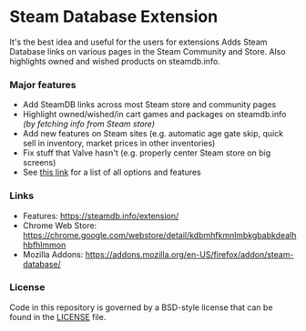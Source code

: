 # Steam Database Extension
It's the best idea and useful for the users for extensions
Adds Steam Database links on various pages in the Steam Community and Store.
Also highlights owned and wished products on steamdb.info.

### Major features
* Add SteamDB links across most Steam store and community pages
* Highlight owned/wished/in cart games and packages on steamdb.info *(by fetching info from Steam store)*
* Add new features on Steam sites (e.g. automatic age gate skip, quick sell in inventory, market prices in other inventories)
* Fix stuff that Valve hasn't (e.g. properly center Steam store on big screens)
* See [this link](https://steamdb.info/extension/) for a list of all options and features

### Links
* Features: https://steamdb.info/extension/
* Chrome Web Store: https://chrome.google.com/webstore/detail/kdbmhfkmnlmbkgbabkdealhhbfhlmmon
* Mozilla Addons: https://addons.mozilla.org/en-US/firefox/addon/steam-database/

### License
Code in this repository is governed by a BSD-style license that can be found in the [LICENSE](LICENSE) file.

